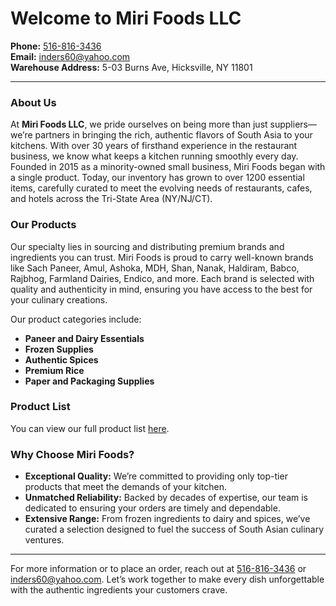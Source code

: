 # Welcome to Miri Foods LLC

**Phone:** [516-816-3436](tel:5168163436)  
**Email:** [inders60@yahoo.com](mailto:inders60@yahoo.com)  
**Warehouse Address:** 5-03 Burns Ave, Hicksville, NY 11801  

---

### About Us

At **Miri Foods LLC**, we pride ourselves on being more than just suppliers—we’re partners in bringing the rich, authentic flavors of South Asia to your kitchens. With over 30 years of firsthand experience in the restaurant business, we know what keeps a kitchen running smoothly every day. Founded in 2015 as a minority-owned small business, Miri Foods began with a single product. Today, our inventory has grown to over 1200 essential items, carefully curated to meet the evolving needs of restaurants, cafes, and hotels across the Tri-State Area (NY/NJ/CT).

### Our Products

Our specialty lies in sourcing and distributing premium brands and ingredients you can trust. Miri Foods is proud to carry well-known brands like Sach Paneer, Amul, Ashoka, MDH, Shan, Nanak, Haldiram, Babco, Rajbhog, Farmland Dairies, Endico, and more. Each brand is selected with quality and authenticity in mind, ensuring you have access to the best for your culinary creations.

Our product categories include:

- **Paneer and Dairy Essentials**
- **Frozen Supplies**
- **Authentic Spices**
- **Premium Rice**
- **Paper and Packaging Supplies**

### Product List

You can view our full product list [here](mirifoods-productlist.pdf).

### Why Choose Miri Foods?

- **Exceptional Quality:** We’re committed to providing only top-tier products that meet the demands of your kitchen.
- **Unmatched Reliability:** Backed by decades of expertise, our team is dedicated to ensuring your orders are timely and dependable.
- **Extensive Range:** From frozen ingredients to dairy and spices, we’ve curated a selection designed to fuel the success of South Asian culinary ventures.

---

For more information or to place an order, reach out at [516-816-3436](tel:5168163436) or [inders60@yahoo.com](mailto:inders60@yahoo.com). Let’s work together to make every dish unforgettable with the authentic ingredients your customers crave.
